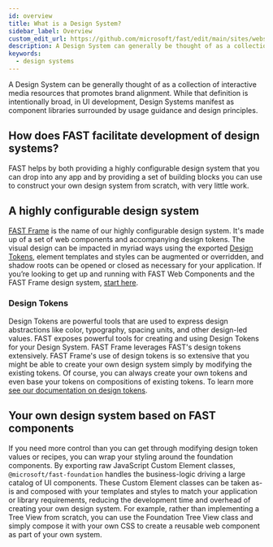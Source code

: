 ```yaml
---
id: overview
title: What is a Design System?
sidebar_label: Overview
custom_edit_url: https://github.com/microsoft/fast/edit/main/sites/website/versioned_docs/version-legacy/design-systems/overview.md
description: A Design System can generally be thought of as a collection of resources for interactive media that promotes brand alignment.
keywords:
  - design systems
---
```


A Design System can be generally thought of as a collection of interactive media resources that promotes brand alignment. While that definition is intentionally broad, in UI development, Design Systems manifest as component libraries surrounded by usage guidance and design principles.

## How does FAST facilitate development of design systems?

FAST helps by both providing a highly configurable design system that you can drop into any app and by providing a set of building blocks you can use to construct your own design system from scratch, with very little work.

## A highly configurable design system

[FAST Frame](./fast-frame.md) is the name of our highly configurable design system. It's made up of a set of web components and accompanying design tokens. The visual design can be impacted in myriad ways using the exported [Design Tokens](./design-tokens.md), element templates and styles can be augmented or overridden, and shadow roots can be opened or closed as necessary for your application. If you’re looking to get up and running with FAST Web Components and the FAST Frame design system, [start here](./fast-frame.md).

### Design Tokens

Design Tokens are powerful tools that are used to express design abstractions like color, typography, spacing units, and other design-led values. FAST exposes powerful tools for creating and using Design Tokens for your Design System. FAST Frame leverages FAST's design tokens extensively. FAST Frame's use of design tokens is so extensive that you might be able to create your own design system simply by modifying the existing tokens. Of course, you can always create your own tokens and even base your tokens on compositions of existing tokens. To learn more [see our documentation on design tokens](./design-tokens.md).

## Your own design system based on FAST components

If you need more control than you can get through modifying design token values or recipes, you can wrap your styling around the foundation components. By exporting raw JavaScript Custom Element classes, `@microsoft/fast-foundation` handles the business-logic driving a large catalog of UI components. These Custom Element classes can be taken as-is and composed with your templates and styles to match your application or library requirements, reducing the development time and overhead of creating your own design system. For example, rather than implementing a Tree View from scratch, you can use the Foundation Tree View class and simply compose it with your own CSS to create a reusable web component as part of your own system.
